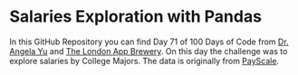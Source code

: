 # Salaries Exploration with Pandas
In this GitHub Repository you can find Day 71 of 100 Days of Code from [Dr. Angela Yu](https://github.com/angelabauer) and [The London App Brewery](https://github.com/londonappbrewery). On this day the challenge was to explore salaries by College Majors. The data is originally from [PayScale](https://www.payscale.com/college-salary-report/majors-that-pay-you-back/bachelors).

